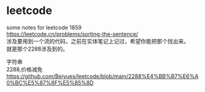 # leetcode
some notes for leetcode
1859<br>
https://leetcode.cn/problems/sorting-the-sentence/<br>
涉及要用到一个流的代码，之前在实体笔记上记过，希望你能把那个找出来。<br>
就是那个2288涉及到的。<br>

字符串<br>
2288,价格减免<br>https://github.com/Beiyues/leetcode/blob/main/2288%E4%BB%B7%E6%A0%BC%E5%87%8F%E5%85%8D
